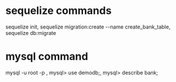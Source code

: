 # sequelize commands
  sequelize init,
  sequelize migration:create --name create_bank_table,
  sequelize db:migrate
# mysql command 
  mysql -u root -p ,
  mysql> use demodb;,
  mysql> describe bank;
